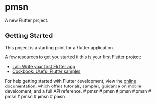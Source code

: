 # pmsn

A new Flutter project.

## Getting Started

This project is a starting point for a Flutter application.

A few resources to get you started if this is your first Flutter project:

- [Lab: Write your first Flutter app](https://docs.flutter.dev/get-started/codelab)
- [Cookbook: Useful Flutter samples](https://docs.flutter.dev/cookbook)

For help getting started with Flutter development, view the
[online documentation](https://docs.flutter.dev/), which offers tutorials,
samples, guidance on mobile development, and a full API reference.
#   p m s n  
 #   p m s n  
 #   p m s n  
 #   p m s n  
 #   p m s n  
 #   p m s n  
 #   p m s n  
 #   p m s n  
 